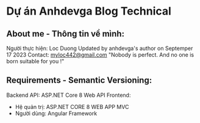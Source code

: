 # Dự án Anhdevga Blog Technical 

## About me - Thông tin về mình:
Người thực hiện: Loc Duong
Updated by anhdevga's author on Septemper 17 2023
Contact: myloc442@gmail.com
"Nobody is perfect. And no one is born suitable for you !"

## Requirements - Semantic Versioning:
Backend API: ASP.NET Core 8 Web API
Frontend: 
- Hệ quản trị: ASP.NET CORE 8 WEB APP MVC
- Người dùng: Angular Framework
